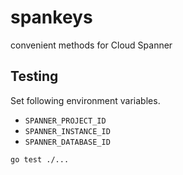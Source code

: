 # spankeys
convenient methods for Cloud Spanner

## Testing

Set following environment variables.

- `SPANNER_PROJECT_ID`
- `SPANNER_INSTANCE_ID`
- `SPANNER_DATABASE_ID`

```
go test ./...
```
